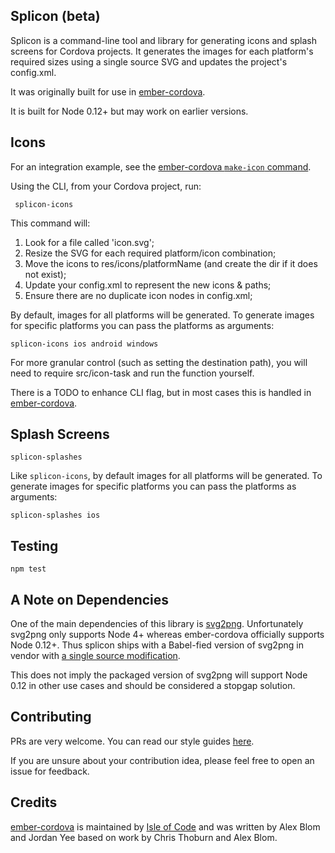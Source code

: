 Splicon (beta)
--------------

Splicon is a command-line tool and library for generating icons and splash
screens for Cordova projects. It generates the images for each platform's
required sizes using a single source SVG and updates the project's config.xml.

It was originally built for use in [ember-cordova](https://github.com/isleofcode/ember-cordova).

It is built for Node 0.12+ but may work on earlier versions.

## Icons

For an integration example, see the [ember-cordova `make-icon` command](https://github.com/isleofcode/ember-cordova/tree/master/lib/commands/make-icons.js).

Using the CLI, from your Cordova project, run:

```
 splicon-icons
```

This command will:

1. Look for a file called 'icon.svg';
2. Resize the SVG for each required platform/icon combination;
3. Move the icons to res/icons/platformName (and create the dir if it does not
   exist);
4. Update your config.xml to represent the new icons & paths;
5. Ensure there are no duplicate icon nodes in config.xml;

By default, images for all platforms will be generated. To generate images for
specific platforms you can pass the platforms as arguments:

```
splicon-icons ios android windows
```

For more granular control (such as setting the destination path), you
will need to require src/icon-task and run the function yourself.

There is a TODO to enhance CLI flag, but in most cases this is handled in
[ember-cordova](https://github.com/isleofcode/ember-cordova).

## Splash Screens

```
splicon-splashes
```

Like `splicon-icons`, by default images for all platforms will be generated. To
generate images for specific platforms you can pass the platforms as arguments:

```
splicon-splashes ios
```

## Testing

```
npm test
```

## A Note on Dependencies

One of the main dependencies of this library is
[svg2png](https://github.com/domenic/svg2png). Unfortunately svg2png only
supports Node 4+ whereas ember-cordova officially supports Node 0.12+. Thus
splicon ships with a Babel-fied version of svg2png in vendor with
[a single source modification](https://github.com/isleofcode/splicon/commit/647b2a7d931bc282da079c646e65adaf39f28bec).

This does not imply the packaged version of svg2png will support Node 0.12 in
other use cases and should be considered a stopgap solution.

## Contributing

PRs are very welcome. You can read our style guides
[here](https://github.com/isleofcode/style-guide).

If you are unsure about your contribution idea, please feel free to open an
issue for feedback.

## Credits

[ember-cordova](https://github.com/isleofcode/ember-cordova) is maintained by
[Isle of Code](https://isleofcode.com) and was written by Alex Blom and Jordan
Yee based on work by Chris Thoburn and Alex Blom.

